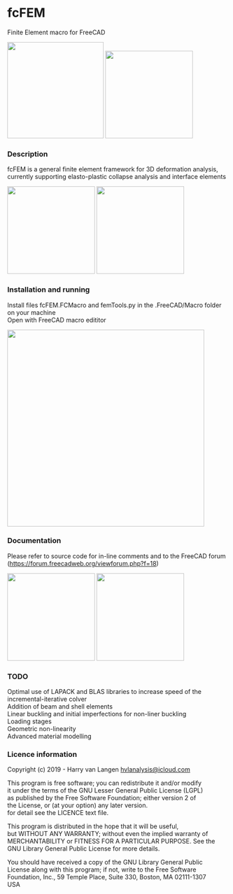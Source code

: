 # fcFEM
Finite Element macro for FreeCAD

<img src="https://user-images.githubusercontent.com/35259498/55271886-bec9d500-52b4-11e9-936c-122f9072406d.png" height="220"/> <img src="https://user-images.githubusercontent.com/35259498/55271882-bd98a800-52b4-11e9-912f-b319b0c0694f.png" height="200"/>

### Description
fcFEM is a general finite element framework for 3D deformation analysis, currently supporting elasto-plastic collapse analysis and interface elements

<img src="https://user-images.githubusercontent.com/35259498/55271898-c2f5f280-52b4-11e9-89a4-a8899e6b0976.png" height="200"/> <img src="https://user-images.githubusercontent.com/35259498/55271891-c0939880-52b4-11e9-9353-ed804a4bf2bc.png" height="200"/>

### Installation and running
Install files fcFEM.FCMacro and femTools.py in the .FreeCAD/Macro folder on your machine  
Open with FreeCAD macro edititor

<img src="https://user-images.githubusercontent.com/35259498/55271895-c1c4c580-52b4-11e9-9427-e643a688b36d.jpg" width="450"/>

### Documentation
Please refer to source code for in-line comments and to the FreeCAD forum (https://forum.freecadweb.org/viewforum.php?f=18)

<img src="https://user-images.githubusercontent.com/35259498/55271897-c25d5c00-52b4-11e9-986d-76669f87216d.jpg" height="200"/> <img src="https://user-images.githubusercontent.com/35259498/55271896-c1c4c580-52b4-11e9-96b6-f5846bb35fb1.png" height="200"/>

### TODO
Optimal use of LAPACK and BLAS libraries to increase speed of the incremental-iterative colver  
Addition of beam and shell elements  
Linear buckling and initial imperfections for non-liner buckling  
Loading stages  
Geometric non-linearity  
Advanced material modelling  

### Licence information
                                                                         
Copyright (c) 2019 - Harry van Langen <hvlanalysis@icloud.com>        
                                                                         
This program is free software; you can redistribute it and/or modify  
it under the terms of the GNU Lesser General Public License (LGPL)    
as published by the Free Software Foundation; either version 2 of     
the License, or (at your option) any later version.                   
for detail see the LICENCE text file.                                 
                                                                         
This program is distributed in the hope that it will be useful,       
but WITHOUT ANY WARRANTY; without even the implied warranty of        
MERCHANTABILITY or FITNESS FOR A PARTICULAR PURPOSE.  See the         
GNU Library General Public License for more details.                  
                                                                         
You should have received a copy of the GNU Library General Public     
License along with this program; if not, write to the Free Software   
Foundation, Inc., 59 Temple Place, Suite 330, Boston, MA  02111-1307  
USA                                                                   

